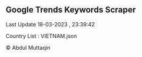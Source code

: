 

## Google Trends Keywords Scraper 
 
Last Update 18-03-2023 , 23:39:42

Country List :
VIETNAM.json



© Abdul Muttaqin 
